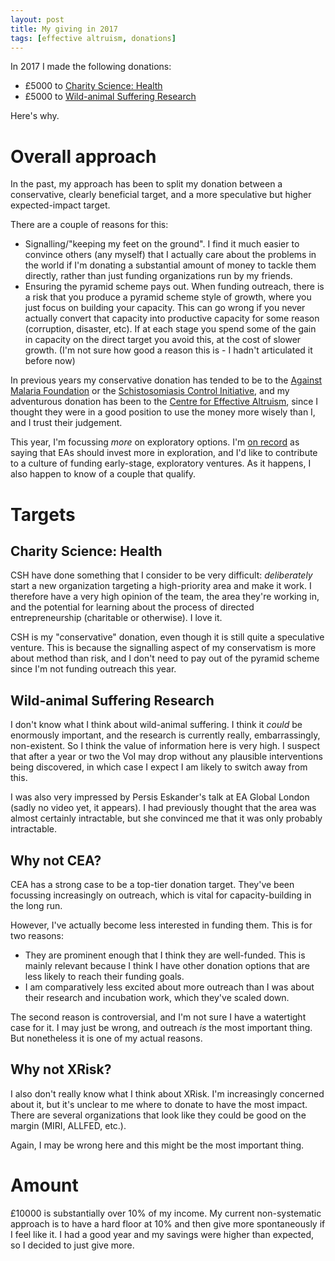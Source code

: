 ```yaml
---
layout: post
title: My giving in 2017
tags: [effective altruism, donations]
---
```


In 2017 I made the following donations:
- £5000 to [Charity Science: Health](https://www.charitysciencehealth.com/)
- £5000 to [Wild-animal Suffering Research](https://was-research.org/)

Here's why.

<!-- more -->

# Overall approach

In the past, my approach has been to split my donation between a conservative,
clearly beneficial target, and a more speculative but higher expected-impact
target.

There are a couple of reasons for this:
- Signalling/"keeping my feet on the ground". I find it much easier to convince
  others (any myself) that I actually care about the problems in the world if
  I'm donating a substantial amount of money to tackle them directly, rather
  than just funding organizations run by my friends.
- Ensuring the pyramid scheme pays out. When funding outreach, there is a risk
  that you produce a pyramid scheme style of growth, where you just focus on
  building your capacity. This can go wrong if you never actually convert that
  capacity into productive capacity for some reason (corruption, disaster, etc).
  If at each stage you spend some of the gain in capacity on the direct target
  you avoid this, at the cost of slower growth. (I'm not sure how good a reason
  this is - I hadn't articulated it before now)
  
In previous years my conservative donation has tended to be to the [Against
Malaria Foundation](https://www.againstmalaria.com/) or the [Schistosomiasis
Control Initiative](https://www.imperial.ac.uk/schistosomiasis-control-initiative), and my
adventurous donation has been to the [Centre for Effective
Altruism](https://www.centreforeffectivealtruism.org/), 
since I thought they were in a good position to use the money more wisely than I, and I trust their judgement.

This year, I'm focussing *more* on exploratory options. I'm 
[on record](http://effective-altruism.com/ea/170/ea_should_invest_more_in_exploration/) as
saying that EAs should invest more in exploration, and I'd like to contribute to
a culture of funding early-stage, exploratory ventures. As it happens, I also
happen to know of a couple that qualify.

# Targets

## Charity Science: Health

CSH have done something that I consider to be very difficult: *deliberately*
start a new organization targeting a high-priority area and make it work. I
therefore have a very high opinion of the team, the area they're working in, and
the potential for learning about the process of directed entrepreneurship
(charitable or otherwise). I love it.

CSH is my "conservative" donation, even though it is still quite a
speculative venture. This is because the signalling aspect of my conservatism is
more about method than risk, and I don't need to pay out of the pyramid scheme
since I'm not funding outreach this year.

## Wild-animal Suffering Research

I don't know what I think about wild-animal suffering. I think it *could* be
enormously important, and the research is currently really, embarrassingly,
non-existent. So I think the value of information here is very high. I suspect
that after a year or two the VoI may drop without any plausible interventions
being discovered, in which case I expect I am likely to switch away from this.

I was also very impressed by Persis Eskander's talk at EA Global London (sadly
no video yet, it appears). I had previously thought that the area was almost
certainly intractable, but she convinced me that it was only probably intractable.

## Why not CEA?

CEA has a strong case to be a top-tier donation target. They've been focussing
increasingly on outreach, which is vital for capacity-building in the long run.

However, I've actually become less interested in funding them. This is for two
reasons:
- They are prominent enough that I think they are well-funded. This is mainly
  relevant because I think I have other donation options that are less likely to
  reach their funding goals.
- I am comparatively less excited about more outreach than I was about their
  research and incubation work, which they've scaled down.

The second reason is controversial, and I'm not sure I have a watertight case
for it. I may just be wrong, and outreach *is* the most important thing. But
nonetheless it is one of my actual reasons.

## Why not XRisk?

I also don't really know what I think about XRisk. I'm increasingly concerned
about it, but it's unclear to me where to donate to have the most impact. There
are several organizations that look like they could be good on the margin (MIRI,
ALLFED, etc.).

Again, I may be wrong here and this might be the most important thing.

# Amount

£10000 is substantially over 10% of my income. My current non-systematic
approach is to have a hard floor at 10% and then give more spontaneously if I
feel like it. I had a good year and my savings were higher than expected, so I
decided to just give more.
